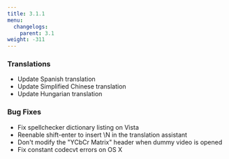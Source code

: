 ```yaml
---
title: 3.1.1
menu:
  changelogs:
    parent: 3.1
weight: -311
---
```


### Translations

- Update Spanish translation
- Update Simplified Chinese translation
- Update Hungarian translation

### Bug Fixes

- Fix spellchecker dictionary listing on Vista
- Reenable shift-enter to insert \\N in the translation assistant
- Don't modify the "YCbCr Matrix" header when dummy video is opened
- Fix constant codecvt errors on OS X
